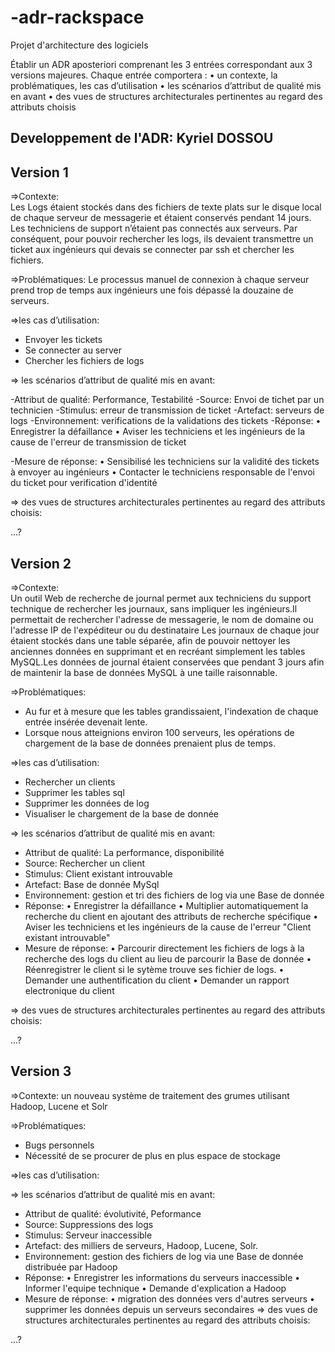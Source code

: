 # -adr-rackspace
Projet d'architecture des logiciels

Établir un ADR aposteriori comprenant les 3 entrées correspondant aux 3 versions majeures. Chaque entrée comportera :
• un contexte, la problématiques, les cas d’utilisation 
• les scénarios d’attribut de qualité mis en avant
• des vues de structures architecturales pertinentes au regard des attributs choisis


Developpement de l'ADR: Kyriel DOSSOU
---------------------------------------------------------------------------------------------------------------------------------
Version 1
---------------------------------------------------------------------------------------------------------------------------------
=>Contexte:  
Les Logs étaient stockés dans des fichiers de texte plats sur le disque local de chaque serveur de messagerie et étaient conservés pendant 14 jours. Les techniciens de support n’étaient pas connectés aux serveurs. Par conséquent, pour pouvoir rechercher les logs, ils devaient transmettre un ticket aux ingénieurs qui devais se connecter par ssh et chercher les fichiers. 

=>Problématiques:
Le processus manuel de connexion à chaque serveur prend trop de temps aux ingénieurs une fois dépassé la douzaine de serveurs.

=>les cas d’utilisation:
  - Envoyer les tickets
  - Se connecter au server
  - Chercher les fichiers de logs
  
=> les scénarios d’attribut de qualité mis en avant:

-Attribut de qualité: Performance, Testabilité
-Source: Envoi de tichet par un technicien
-Stimulus: erreur de transmission de ticket
-Artefact: serveurs de logs
-Environnement: verifications de la validations des tickets
-Réponse:
  • Enregistrer la défaillance
  • Aviser les techniciens et les ingénieurs de la cause de l'erreur de transmission de ticket

-Mesure de réponse:
  • Sensibilisé les techniciens sur la validité des tickets à envoyer au ingénieurs
  • Contacter le techniciens responsable de l'envoi du ticket pour verification d'identité

=> des vues de structures architecturales pertinentes au regard des attributs choisis:

...?


Version 2
------------------------------------------------------------------------------------------------------------------------------------
=>Contexte:  
Un outil Web de recherche de journal permet aux techniciens du support technique de rechercher les journaux, sans impliquer les ingénieurs.Il permettait de rechercher l'adresse de messagerie, le nom de domaine ou l'adresse IP de l'expéditeur ou du destinataire Les journaux de chaque jour étaient stockés dans une table séparée, afin de pouvoir nettoyer les anciennes données en supprimant et en recréant simplement les tables MySQL.Les données de journal  étaient conservées que pendant 3 jours afin de maintenir la base de données MySQL à une taille raisonnable.

=>Problématiques:
- Au fur et à mesure que les tables grandissaient, l'indexation de chaque entrée insérée devenait lente. 
- Lorsque nous atteignions environ 100 serveurs, les opérations de chargement de la base de données prenaient plus de temps.

=>les cas d’utilisation:
 
 - Rechercher un clients
 - Supprimer les tables sql
 - Supprimer les données de log
 - Visualiser le chargement de la base de donnée

=> les scénarios d’attribut de qualité mis en avant:

- Attribut de qualité: La performance, disponibilité
- Source: Rechercher un client
- Stimulus: Client existant introuvable
- Artefact: Base de donnée MySql
- Environnement: gestion et tri des fichiers de log via une Base de donnée
- Réponse: 
  • Enregistrer la défaillance
  • Multiplier automatiquement la recherche du client en ajoutant des attributs de recherche spécifique
  • Aviser les techniciens et les ingénieurs de la cause de l'erreur "Client existant introuvable"
- Mesure de réponse:
  • Parcourir directement les fichiers de logs à la recherche des logs du client au lieu de parcourir la Base de donnée
  • Réenregistrer le client si le sytème trouve ses fichier de logs.
  • Demander une authentification du client
  • Demander un rapport electronique du client
  
=> des vues de structures architecturales pertinentes au regard des attributs choisis:

...?

Version 3
------------------------------------------------------------------------------------------------------------------------------------

=>Contexte: un nouveau système de traitement des grumes utilisant Hadoop, Lucene et Solr

=>Problématiques: 

  - Bugs personnels
  - Nécessité de se procurer de plus en plus espace de stockage

=>les cas d’utilisation:


=> les scénarios d’attribut de qualité mis en avant:

- Attribut de qualité: évolutivité, Peformance
- Source: Suppressions des logs
- Stimulus: Serveur inaccessible
- Artefact: des milliers de serveurs, Hadoop, Lucene, Solr.
- Environnement: gestion des fichiers de log via une Base de donnée distribuée par Hadoop
- Réponse:
  • Enregistrer les informations du serveurs inaccessible
  • Informer l'equipe technique
  • Demande d'explication a Hadoop
- Mesure de réponse:
  • migration des données vers d'autres serveurs
  • supprimer les données depuis un serveurs secondaires
=> des vues de structures architecturales pertinentes au regard des attributs choisis:

...?
